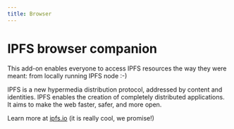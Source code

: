 ```yaml
---
title: Browser
---
```


# IPFS browser companion

This add-on enables everyone to access IPFS resources the way they were meant: from locally running IPFS node :-)

IPFS is a new hypermedia distribution protocol, addressed by content and identities. IPFS enables the creation of completely distributed applications. It aims to make the web faster, safer, and more open.

Learn more at [ipfs.io](https://ipfs.io/) (it is really cool, we promise!)
